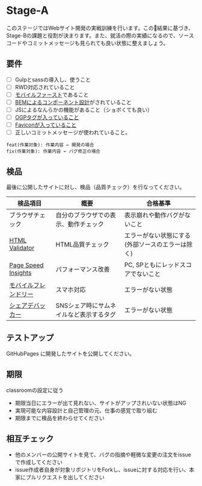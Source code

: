# Stage-A

このステージではWebサイト開発の実戦訓練を行います。この結果に基づき、Stage-Bの課題と役割が決まります。また、就活の際の実績になるので、ソースコードやコミットメッセージも見られても良い状態に整えましょう。

## 要件

- [ ] Gulpとsassの導入し、使うこと
- [ ] RWD対応されていること
- [ ] [モバイルファースト](https://qiita.com/deerboy/items/5bfefc20a53098f7be16#%E3%83%A2%E3%83%90%E3%82%A4%E3%83%AB%E3%83%95%E3%82%A1%E3%83%BC%E3%82%B9%E3%83%88%E3%81%A7%E3%81%AEcss%E8%A8%AD%E8%A8%88)であること
- [ ] [BEMによるコンポーネント設計](https://qiita.com/deerboy/items/c891e20c36eb1fe2a4f5)がされていること
- [ ] JSによるなんらかの機能があること（ショボくても良い）
- [ ] [OGPタグが入っていること](https://qiita.com/sutara79/items/d7a45f6c4796c1ee1590)
- [ ] [Faviconが入っていること](https://qiita.com/deerboy/items/0a2d3ce368c5134511b8)
- [ ] 正しいコミットメッセージが使われていること。

```
feat(作業対象): 作業内容 ← 開発の場合
fix(作業対象): 作業内容 ← バグ修正の場合
```

## 検品

最後に公開したサイトに対し、検品（品質チェック）を行なってください。

検品項目|概要|合格基準
---|---|---
ブラウザチェック|自分のブラウザでの表示、動作チェック|表示崩れや動作バグがないこと
[HTML Validator](https://validator.w3.org/)|HTML品質チェック|エラーがない状態にする(外部ソースのエラーは除く)
[Page Speed Insights](https://developers.google.com/speed/pagespeed/insights/?hl=ja)|パフォーマンス改善|PC, SPともにレッドスコアでないこと
[モバイルフレンドリー](https://search.google.com/search-console/mobile-friendly?hl=ja)|スマホ対応|エラーがない状態
[シェアデバッカー](https://developers.facebook.com/tools/debug/)|SNSシェア時にサムネイルなど表示するタグ|エラーがない状態

## テストアップ

GitHubPages に開発したサイトを公開してください。

## 期限

classroomの設定に従う

- 期限当日にエラーが出て見れない、サイトがアップされいない状態はNG
- 実現可能な内容設計と自己管理の元、仕事の感覚で取り組む
- 期限までに検品を終わらせてください

## 相互チェック

- 他のメンバーの公開サイトを見て、バグの指摘や軽微な変更の注文をissueで作成してください
- issue作成者自身が対象リポジトリをForkし、issueに対する対応を行い、本家にプルリクエストを出してください
